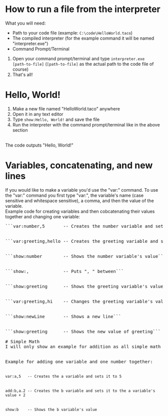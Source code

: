 # How to run a file from the interpreter
What you will need:
- Path to your code file (example: <code>C:\code\HelloWorld.taco</code>)
- The compiled interpreter (for the example command it will be named "interpreter.exe")
- Command Prompt/Terminal

1. Open your command prompt/terminal and type <code>interpreter.exe [path-to-file]</code> (<code>[path-to-file]</code> as the actual path to the code file of course)
2. That's all!

# Hello, World!
1. Make a new file named "HelloWorld.taco" anywhere
2. Open it in any text editor
3. Type <code>show:Hello, World!</code> and save the file
4. Run the interpreter with the command prompt/terminal like in the above section
<br>
The code outputs "Hello, World!"

# Variables, concatenating, and new lines
If you would like to make a variable you'd use the "var:" command.
To use the "var:" command you first type "var:", the variable's name (case sensitive and whitespace sensitive), a comma, and then the value of the variable.
<br>
Example code for creating variables and then cobcatenating their values together and changing one variable:
<pre>
```var:number,5       -- Creates the number variable and sets it to 5```
<br>
```var:greeting,hello -- Creates the greeting variable and sets it to hello```
<br>
```show:number        -- Shows the number variable's value```
<br>
```show:,             -- Puts ", " between```
<br>
```show:greeting      -- Shows the greeting variable's value```
<br>
```var:greeting,hi    -- Changes the greeting variable's value to "hi"```
<br>
```show:newLine       -- Shows a new line```
<br>
```show:greeting      -- Shows the new value of greeting```

# Simple Math
I will only show an example for addition as all simple math commands are used the same (add, subract, multiply, and divide)
<br>
Example for adding one variable and one number together:
<br>
<code>var:a,5   -- Creates the a variable and sets it to 5</code>
<br>
<code>add:b,a.2 -- Creates the b variable and sets it to the a variable's value + 2</code>
<br>
<code>show:b    -- Shows the b variable's value</code>
